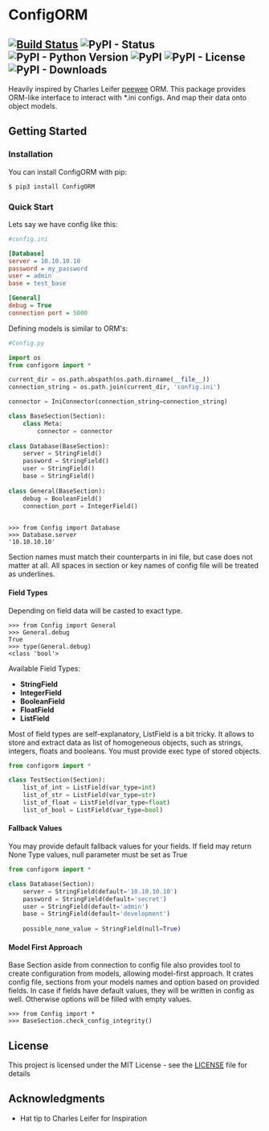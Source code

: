 # ConfigORM
[![Build Status](https://travis-ci.com/YADRO-KNS/ConfigORM.svg?branch=master)](https://github.com/YADRO-KNS/ConfigORM)
![PyPI - Status](https://img.shields.io/pypi/status/ConfigORM.svg)
![PyPI - Python Version](https://img.shields.io/pypi/pyversions/ConfigORM.svg)
![PyPI](https://img.shields.io/pypi/v/ConfigORM.svg)
![PyPI - License](https://img.shields.io/pypi/l/ConfigORM.svg)
![PyPI - Downloads](https://img.shields.io/pypi/dm/ConfigORM.svg)
----

Heavily inspired by Charles Leifer [peewee](https://github.com/coleifer/peewee) ORM.
This package provides ORM-like interface to interact with *.ini configs. 
And map their data onto object models.

## Getting Started

### Installation
You can install ConfigORM with pip:
```
$ pip3 install ConfigORM
```

### Quick Start

Lets say we have config like this:
```ini
#config.ini

[Database]
server = 10.10.10.10
password = my_password
user = admin
base = test_base

[General]
debug = True
connection port = 5000
```

Defining models is similar to ORM's:
```python
#Config.py

import os
from configorm import *

current_dir = os.path.abspath(os.path.dirname(__file__))
connection_string = os.path.join(current_dir, 'config.ini')

connector = IniConnector(connection_string=connection_string)

class BaseSection(Section):
    class Meta:
        connector = connector
        
class Database(BaseSection):
    server = StringField()
    password = StringField()
    user = StringField()
    base = StringField()
    
class General(BaseSection):
    debug = BooleanField()
    connection_port = IntegerField()
    
```

```
>>> from Config import Database
>>> Database.server
'10.10.10.10'
```

Section names must match their counterparts in ini file, but case does not matter at all.
All spaces in section or key names of config file will be treated as underlines. 

#### Field Types

Depending on field data will be casted to exact type.
```
>>> from Config import General
>>> General.debug
True
>>> type(General.debug)
<class 'bool'>
```

Available Field Types:
* **StringField** 
* **IntegerField** 
* **BooleanField** 
* **FloatField** 
* **ListField** 

Most of field types are self-explanatory, ListField is a bit tricky. It allows to store and 
extract data as list of homogeneous objects, such as strings, integers, floats and booleans.
You must provide exec type of stored objects.

```python
from configorm import *

class TestSection(Section):
    list_of_int = ListField(var_type=int)
    list_of_str = ListField(var_type=str)
    list_of_float = ListField(var_type=float)
    list_of_bool = ListField(var_type=bool)

```
 
#### Fallback Values

You may provide default fallback values for your fields.
If field may return None Type values, null parameter must be set as True

```python
from configorm import *

class Database(Section):
    server = StringField(default='10.10.10.10')
    password = StringField(default='secret')
    user = StringField(default='admin')
    base = StringField(default='development')
    
    possible_none_value = StringField(null=True)

```

#### Model First Approach

Base Section aside from connection to config file also provides tool to create
 configuration from models, allowing model-first approach. It crates config file,
 sections from your models names and option based on provided fields. In case if
 fields have default values, they will be written in config as well. Otherwise
 options will be filled with empty values.
 
```
>>> from Config import *
>>> BaseSection.check_config_integrity()
```

## License

This project is licensed under the MIT License - see the [LICENSE](LICENSE) file for details

## Acknowledgments

* Hat tip to Charles Leifer for Inspiration
